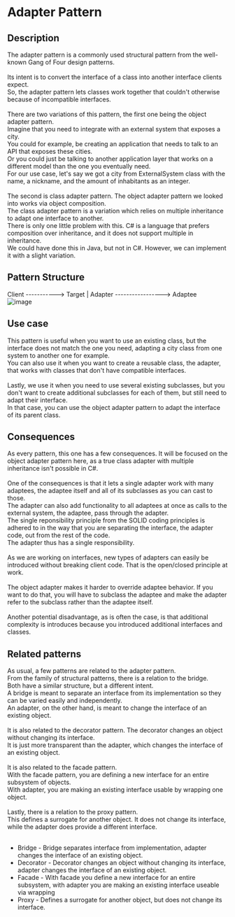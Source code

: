# Adapter Pattern


## Description
The adapter pattern is a commonly used structural pattern from the well-known Gang of Four design patterns. </br>
</br>
Its intent is to convert the interface of a class into another interface clients expect.</br>
So, the adapter pattern lets classes work together that couldn't otherwise because of incompatible interfaces. </br>
</br>
There are two variations of this pattern, the first one being the object adapter pattern.</br>
Imagine that you need to integrate with an external system that exposes a city. </br>
You could for example, be creating an application that needs to talk to an API that exposes these cities. </br>
Or you could just be talking to another application layer that works on a different model than the one you eventually need. </br>
For our use case, let's say we got a city from ExternalSystem class with the name, a nickname, and the amount of inhabitants as an integer.</br> 
</br>
The second is class adapter pattern. The object adapter pattern we looked into works via object composition. </br>
The class adapter pattern is a variation which relies on multiple inheritance to adapt one interface to another.</br>
There is only one little problem with this. C# is a language that prefers composition over inheritance, and it does not support multiple in inheritance. </br>
We could have done this in Java, but not in C#. However, we can implement it with a slight variation.


## Pattern Structure 

Client   ----------->  Target
			 |
                       Adapter -----------------> Adaptee </br>![image](https://user-images.githubusercontent.com/42718910/206155847-e0c4b916-a9fc-45f8-a2f2-3c7ce1c77504.png)


## Use case
This pattern is useful when you want to use an existing class, but the interface does not match the one you need, adapting a city class from one system to another one for example. </br>
You can also use it when you want to create a reusable class, the adapter, that works with classes that don't have compatible interfaces.</br>
 </br>
Lastly, we use it when you need to use several existing subclasses, but you don't want to create additional subclasses for each of them, but still need to adapt their interface.</br>
In that case, you can use the object adapter pattern to adapt the interface of its parent class.


## Consequences
As every pattern, this one has a few consequences. It will be focused on the object adapter pattern here, as a true class adapter with multiple inheritance isn't possible in C#.</br>
</br>
One of the consequences is that it lets a single adapter work with many adaptees, the adaptee itself and all of its subclasses as you can cast to those. </br>
The adapter can also add functionality to all adaptees at once as calls to the external system, the adaptee, pass through the adapter. </br>
The single reponsibility principle from the SOLID coding principles is adhered to in the way that you are separating the interface, the adapter code, out from the rest of the code.</br>
The adapter thus has a single responsibility. </br>
</br>
As we are working on interfaces, new types of adapters can easily be introduced without breaking client code. That is the open/closed principle at work. </br>
</br>
The object adapter makes it harder to override adaptee behavior. If you want to do that, you will have to subclass the adaptee and make the adapter refer to the subclass rather than the adaptee itself. </br>
</br>
Another potential disadvantage, as is often the case, is that additional complexity is introduces because you introduced  additional interfaces and classes. 


## Related patterns
As usual, a few patterns are related to the adapter pattern. </br>
From the family of structural patterns, there is a relation to the bridge. </br>
Both have a similar structure, but a different intent. </br>
A bridge is meant to separate an interface from its implementation so they can be varied easily and independently. </br>
An adapter, on the other hand, is meant to change the interface of an existing object. </br>
</br>
It is also related to the decorator pattern. The decorator changes an object without changing its interface. </br>
It is just more transparent than the adapter, which changes the interface of an existing object. </br>
</br>
It is also related to the facade pattern. </br>
With the facade pattern, you are defining a new interface for an entire subsystem of objects. </br>
With adapter, you are making an existing interface usable by wrapping one object. </br>
</br>
Lastly, there is a relation to the proxy pattern.</br>
This defines a surrogate for another object. It does not change its interface, while the adapter does provide a different interface.</br>
</br>
* Bridge - Bridge separates interface from implementation, adapter changes the interface of an existing object.
* Decorator - Decorator changes an object without changing its interface, adapter changes the interface of an existing object.
* Facade - With facade you define a new interface for an entire subsystem, with adapter you are making an existing interface useable via wrapping
* Proxy - Defines a surrogate for another object, but does not change its interface.
